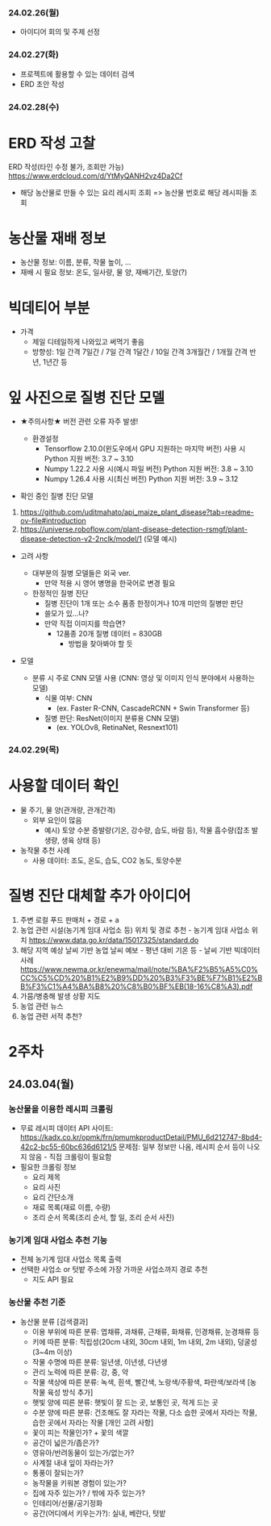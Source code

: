 ### 24.02.26(월)

 - 아이디어 회의 및 주제 선정

### 24.02.27(화)

 - 프로젝트에 활용할 수 있는 데이터 검색
 - ERD 초안 작성

### 24.02.28(수)

# ERD 작성 고찰
ERD 작성(타인 수정 불가, 조회만 가능)
https://www.erdcloud.com/d/YtMyQANH2vz4Da2Cf

- 해당 농산물로 만들 수 있는 요리 레시피 조회
  => 농산물 번호로 해당 레시피들 조회

# 농산물 재배 정보
- 농산물 정보: 이름, 분류, 작물 높이, ...
- 재배 시 필요 정보: 온도, 일사량, 물 양, 재배기간, 토양(?)

# 빅데티어 부분
- 가격
  - 제일 디테일하게 나와있고 써먹기 좋음
  - 방향성: 1일 간격 7일간 / 7일 간격 1달간 / 10일 간격 3개월간 / 1개월 간격 반년, 1년간 등

# 잎 사진으로 질병 진단 모델 

- ★주의사항★ 버전 관련 오류 자주 발생!
  - 환경설정
    - Tensorflow 2.10.0(윈도우에서 GPU 지원하는 마지막 버전) 사용 시 Python 지원 버전: 3.7 ~ 3.10
    - Numpy 1.22.2 사용 시(예시 파일 버전) Python 지원 버전: 3.8 ~ 3.10
    - Numpy 1.26.4 사용 시(최신 버전) Python 지원 버전: 3.9 ~ 3.12

- 확인 중인 질병 진단 모델
1. https://github.com/uditmahato/api_maize_plant_disease?tab=readme-ov-file#introduction
2. https://universe.roboflow.com/plant-disease-detection-rsmgf/plant-disease-detection-v2-2nclk/model/1
(모델 예시)



- 고려 사항
  - 대부분의 질병 모델들은 외국 ver.
    - 만약 적용 시 영어 병명을 한국어로 변경 필요
  - 한정적인 질병 진단
    - 질병 진단이 1개 또는 소수 품종 한정이거나 10개 미만의 질병만 판단
    - 쓸모가 있...나?
    - 만약 직접 이미지를 학습면?
      - 12품종 20개 질병 데이터 = 830GB
        - 방법을 찾아봐야 할 듯

- 모델
  - 분류 시 주로 CNN 모델 사용 (CNN: 영상 및 이미지 인식 분야에서 사용하는 모델)
    - 식물 여부: CNN
      - (ex. Faster R-CNN, CascadeRCNN + Swin Transformer 등)
    - 질병 판단: ResNet(이미지 분류용 CNN 모델) 
      - (ex. YOLOv8, RetinaNet, Resnext101)

### 24.02.29(목)
# 사용할 데이터 확인
- 물 주기, 물 양(관개량, 관개간격)
  - 외부 요인이 많음
    - 예시) 토양 수분 증발량(기온, 강수량, 습도, 바람 등), 작물 흡수량(잡초 발생량, 생육 상태 등)
- 농작물 추천 사례
  - 사용 데이터: 조도, 온도, 습도, CO2 농도, 토양수분

# 질병 진단 대체할 추가 아이디어
  1. 주변 로컬 푸드 판매처 + 경로 + a
  2. 농업 관련 시설(농기계 임대 사업소 등) 위치 및 경로 추천
    - 농기계 임대 사업소 위치
      https://www.data.go.kr/data/15017325/standard.do
  3. 해당 지역 예상 날씨 기반 농업 날씨 예보 - 평년 대비 기온 등
    - 날씨 기반 빅데이터 사례
      https://www.newma.or.kr/enewma/mail/note/%BA%F2%B5%A5%C0%CC%C5%CD%20%B1%E2%B9%DD%20%B3%F3%BE%F7%B1%E2%BB%F3%C1%A4%BA%B8%20%C8%B0%BF%EB(18-16%C8%A3).pdf
  4. 가뭄/병충해 발생 상황 지도
  5. 농업 관련 뉴스
  6. 농업 관련 서적 추천?


# 2주차
## 24.03.04(월)
### 농산물을 이용한 레시피 크롤링
- 무료 레시피 데이터 API
  사이트: https://kadx.co.kr/opmk/frn/pmumkproductDetail/PMU_6d212747-8bd4-42c2-bc55-60bc636d6121/5
  문제점: 일부 정보만 나옴, 레시피 순서 등이 나오지 않음 - 직접 크롤링이 필요함
- 필요한 크롤링 정보
  - 요리 제목
  - 요리 사진
  - 요리 간단소개
  - 재료 목록(재료 이름, 수량)
  - 조리 순서 목록(조리 순서, 할 일, 조리 순서 사진)

### 농기계 임대 사업소 추천 기능
- 전체 농기계 임대 사업소 목록 출력
- 선택한 사업소 or 텃밭 주소에 가장 가까운 사업소까지 경로 추천
  - 지도 API 필요

### 농산물 추천 기준
- 농산물 분류
  [검색결과]
  - 이용 부위에 따른 분류: 엽채류, 과채류, 근채류, 화채류, 인경채류, 눈경채류 등
  - 키에 따른 분류: 직립성(20cm 내외, 30cm 내외, 1m 내외, 2m 내외), 덩굴성(3~4m 이상)
  - 작물 수명에 따른 분류: 일년생, 이년생, 다년생
  - 관리 노력에 따른 분류: 강, 중, 약
  - 작물 색상에 따른 분류: 녹색, 흰색, 빨간색, 노랑색/주황색, 파란색/보라색
  [농작물 육성 방식 추가]
  - 햇빛 양에 띠른 분류: 햇빛이 잘 드는 곳, 보통인 곳, 적게 드는 곳
  - 수분 양에 따른 분류: 건조해도 잘 자라는 작물, 다소 습한 곳에서 자라는 작물, 습한 곳에서 자라는 작물
  [개인 고려 사항]
  - 꽃이 피는 작물인가? + 꽃의 색깔
  - 공간이 넓은가/좁은가?
  - 영유아/반려동물이 있는가/없는가?
  - 사계절 내내 잎이 자라는가?
  - 통풍이 잘되는가?
  - 농작물을 키워본 경험이 있는가?
  - 집에 자주 있는가? / 밖에 자주 있는가?
  - 인테리어/선물/공기정화
  - 공간(어디에서 키우는가?): 실내, 베란다, 텃밭
